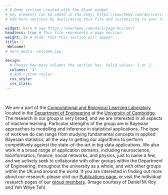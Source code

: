 ```yaml
---
# A Demo section created with the Blank widget.
# Any elements can be added in the body: https://wowchemy.com/docs/writing-markdown-latex/
# Add more sections by duplicating this file and customizing to your requirements.

widget: hero # See https://wowchemy.com/docs/page-builder/
headless: true # This file represents a page section.
weight: 10 # Order that this section will appear.
title: |
 Welcome!
# hero_media: welcome.jpg

design:
  # Choose how many columns the section has. Valid values: 1 or 2.
  columns: '1'
  # Add custom styles
  css_style:
  css_class:
---
```


<br>
<div class="home-content">

  We are a part of the [Computational and Biological Learning Laboratory](http://learning.eng.cam.ac.uk/Public/) located in the [Department of Engineering](http://www.eng.cam.ac.uk/) at the [University of Cambridge](http://www.cam.ac.uk/).  The research in our group is very broad, and we are interested in all aspects of machine learning.  Particular strengths of the group are in Bayesian approaches to modelling and inference in statistical applications.   The type of work we do can range from studying fundamental concepts in applied Bayesian statistics, all the way to getting our algorithms to perform competitively against the state-of-the-art in big-data applications.  We also work in a broad range of application domains, including neuroscience, bioinformatics, finance, social networks, and physics, just to name a few, and we actively seek to collaborate with other groups within the Department of Engineering, throughout the university as a whole, and with other groups within the UK and around the world.  If you are interested in finding out more about our research, please visit our [Publications page](http://mlg.eng.cam.ac.uk/pub/), or visit the individual research pages of our [group members](http://mlg.eng.cam.ac.uk/?page_id=381).  (Image courtesy of Daniel M. Roy and Yeh Whye Teh)
</div>